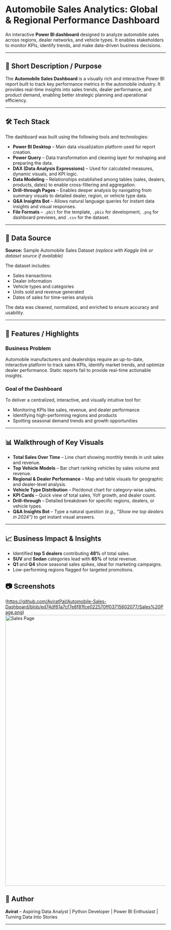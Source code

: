 # Automobile Sales Analytics: Global & Regional Performance Dashboard

An interactive **Power BI dashboard** designed to analyze automobile sales across regions, dealer networks, and vehicle types. It enables stakeholders to monitor KPIs, identify trends, and make data-driven business decisions.

---

## 📌 Short Description / Purpose
The **Automobile Sales Dashboard** is a visually rich and interactive Power BI report built to track key performance metrics in the automobile industry. It provides real-time insights into sales trends, dealer performance, and product demand, enabling better strategic planning and operational efficiency.

---

## 🛠 Tech Stack
The dashboard was built using the following tools and technologies:

- **Power BI Desktop** – Main data visualization platform used for report creation.
- **Power Query** – Data transformation and cleaning layer for reshaping and preparing the data.
- **DAX (Data Analysis Expressions)** – Used for calculated measures, dynamic visuals, and KPI logic.
- **Data Modeling** – Relationships established among tables (sales, dealers, products, dates) to enable cross-filtering and aggregation.
- **Drill-through Pages** – Enables deeper analysis by navigating from summary visuals to detailed dealer, region, or vehicle type data.
- **Q&A Insights Bot** – Allows natural language queries for instant data insights and visual responses.
- **File Formats** – `.pbit` for the template, `.pbix` for development, `.png` for dashboard previews, and `.csv` for the dataset.

---

## 📂 Data Source
**Source:** Sample Automobile Sales Dataset *(replace with Kaggle link or dataset source if available)*

The dataset includes:
- Sales transactions
- Dealer information
- Vehicle types and categories
- Units sold and revenue generated
- Dates of sales for time-series analysis

The data was cleaned, normalized, and enriched to ensure accuracy and usability.

---

## 🚀 Features / Highlights

### **Business Problem**
Automobile manufacturers and dealerships require an up-to-date, interactive platform to track sales KPIs, identify market trends, and optimize dealer performance. Static reports fail to provide real-time actionable insights.

### **Goal of the Dashboard**
To deliver a centralized, interactive, and visually intuitive tool for:
- Monitoring KPIs like sales, revenue, and dealer performance
- Identifying high-performing regions and products
- Spotting seasonal demand trends and growth opportunities

---

## 📊 Walkthrough of Key Visuals
- **Total Sales Over Time** – Line chart showing monthly trends in unit sales and revenue.
- **Top Vehicle Models** – Bar chart ranking vehicles by sales volume and revenue.
- **Regional & Dealer Performance** – Map and table visuals for geographic and dealer-level analysis.
- **Vehicle Type Distribution** – Pie/donut chart for category-wise sales.
- **KPI Cards** – Quick view of total sales, YoY growth, and dealer count.
- **Drill-through** – Detailed breakdown for specific regions, dealers, or vehicle types.
- **Q&A Insights Bot** – Type a natural question *(e.g., “Show me top dealers in 2024”)* to get instant visual answers.

---

## 📈 Business Impact & Insights
- Identified **top 5 dealers** contributing **48%** of total sales.
- **SUV** and **Sedan** categories lead with **65%** of total revenue.
- **Q1** and **Q4** show seasonal sales spikes, ideal for marketing campaigns.
- Low-performing regions flagged for targeted promotions.

## 📷 Screenshots
(https://github.com/AviratPal/Automobile-Sales-Dashboard/blob/ed74df61a7cf7e8f81fce022570ff03715602077/Sales%20Page.png)
<img width="1511" height="847" alt="Sales Page" src="https://github.com/user-attachments/assets/24dfb080-2a60-4507-b2c8-0ae98941954d" />



## 👤 Author
**Avirat** – Aspiring Data Analyst | Python Developer | Power BI Enthusiast | Turning Data Into Stories

---

